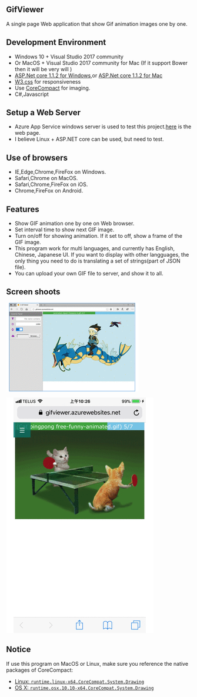 ## GifViewer
A single page Web application that show Gif animation images one by one.

## Development Environment
- Windows 10 + Visual Studio 2017 community
- Or MacOS + Visual Studio 2017 community for Mac (If it support Bower then it will be very will )
- [ASP.Net core 1.1.2 for Windows](https://www.microsoft.com/net/download/windows),or [ASP.Net core 1.1.2 for Mac](https://www.microsoft.com/net/download/macos)
- [W3.css](https://www.w3schools.com/w3css/default.asp) for responsiveness
- Use [CoreCompact](https://github.com/CoreCompat/CoreCompat) for imaging.
- C#,Javascript

## Setup a Web Server
- Azure App Service windows server is used to test this project.[here](http://gifviewer.azurewebsites.net/) is the web page.
- I believe Linux + ASP.NET core can be used, but need to test. 

## Use of browsers
- IE,Edge,Chrome,FireFox on Windows.
- Safari,Chrome on MacOS.
- Safari,Chrome,FireFox on iOS.
- Chrome,FireFox on Android.

## Features
- Show GIF animation one by one on Web browser.
- Set interval time to show next GIF image.
- Turn on/off for showing animation. If it set to off, show a frame of the GIF image.
- This program work for multi languages, and currently has English, Chinese, Japanese UI. If you want to display with other langguages, the only thing you need to do is translating a set of strings(part of JSON file).
- You can upload your own GIF file to server, and show it to all. 

## Screen shoots
![Screenshot](/GifViewer/wwwroot/images/GifViewer.gif)

![ScreenshotiPhone](/GifViewer/wwwroot/images/GifVieweriPhone.gif)

## Notice
If use this program on MacOS or Linux, make sure you reference the native packages of CoreCompact:
* [Linux: `runtime.linux-x64.CoreCompat.System.Drawing`](https://www.nuget.org/packages/runtime.linux-x64.CoreCompat.System.Drawing)
* [OS X: `runtime.osx.10.10-x64.CoreCompat.System.Drawing`](https://www.nuget.org/packages/runtime.osx.10.10-x64.CoreCompat.System.Drawing)
